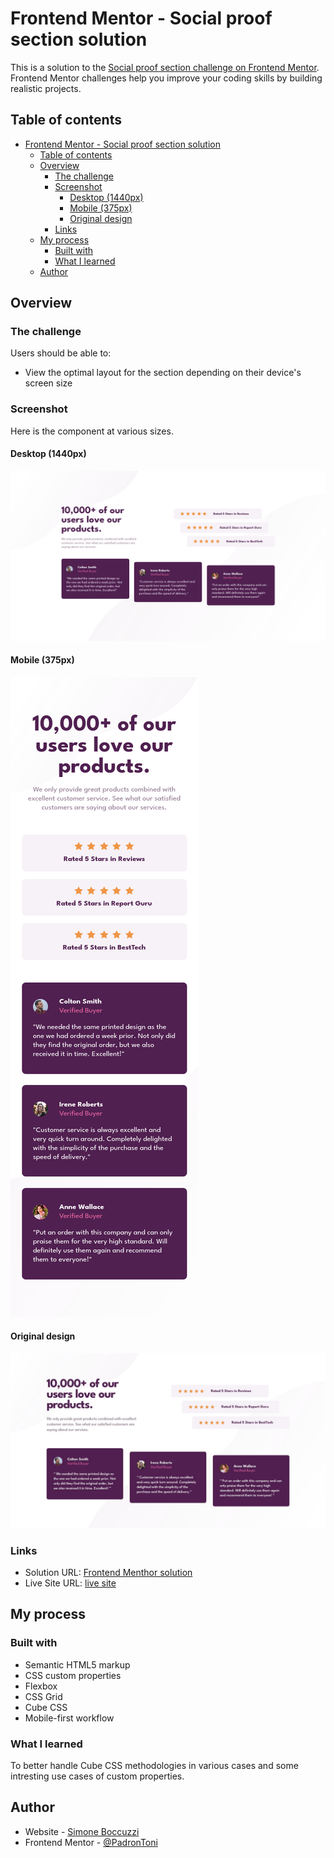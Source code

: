 # Frontend Mentor - Social proof section solution

This is a solution to the [Social proof section challenge on Frontend Mentor](https://www.frontendmentor.io/challenges/social-proof-section-6e0qTv_bA). Frontend Mentor challenges help you improve your coding skills by building realistic projects. 

## Table of contents

- [Frontend Mentor - Social proof section solution](#frontend-mentor---social-proof-section-solution)
  - [Table of contents](#table-of-contents)
  - [Overview](#overview)
    - [The challenge](#the-challenge)
    - [Screenshot](#screenshot)
      - [Desktop (1440px)](#desktop-1440px)
      - [Mobile (375px)](#mobile-375px)
      - [Original design](#original-design)
    - [Links](#links)
  - [My process](#my-process)
    - [Built with](#built-with)
    - [What I learned](#what-i-learned)
  - [Author](#author)

## Overview

### The challenge

Users should be able to:

- View the optimal layout for the section depending on their device's screen size

### Screenshot
Here is the component at various sizes.
#### Desktop (1440px)
![](./screenshots/screenshot-desktop.png)
#### Mobile (375px)
![](./screenshots/screenshot-mobile.png)
#### Original design
![Design preview](./design/desktop-design.jpg)

### Links

- Solution URL: [Frontend Menthor solution](https://www.frontendmentor.io/solutions/social-proof-section-solution-using-cube-and-custom-properties-QXUQ7Mi5dF)
- Live Site URL: [live site](https://padrontoni.github.io/FM-Social-proof-section/)

## My process

### Built with

- Semantic HTML5 markup
- CSS custom properties
- Flexbox
- CSS Grid
- Cube CSS
- Mobile-first workflow

### What I learned

To better handle Cube CSS methodologies in various cases and some intresting use cases of custom properties.

## Author

- Website - [Simone Boccuzzi](https://github.com/PadronToni)
- Frontend Mentor - [@PadronToni](https://www.frontendmentor.io/profile/PadronToni)

